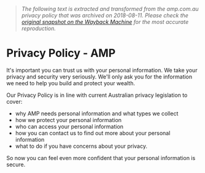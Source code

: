 > *The following text is extracted and transformed from the amp.com.au privacy policy that was archived on 2018-08-11. Please check the [original snapshot on the Wayback Machine](https://web.archive.org/web/20180811185322id_/https%3A//www.amp.com.au/amp/privacy) for the most accurate reproduction.*

# Privacy Policy - AMP

It's important you can trust us with your personal information. We take your privacy and security very seriously. We'll only ask you for the information we need to help you build and protect your wealth.

Our Privacy Policy is in line with current Australian privacy legislation to cover:

  * why AMP needs personal information and what types we collect
  * how we protect your personal information
  * who can access your personal information
  * how you can contact us to find out more about your personal information
  * what to do if you have concerns about your privacy.



So now you can feel even more confident that your personal information is secure.
